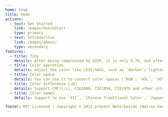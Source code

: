 ```yaml
---
home: true
title: Home
actions:
  - text: Get Started
    link: /pages/QuickStart
    type: primary
  - text: Introduction
    link: /pages/about/
    type: secondary
features:
  - title: Tiny
    details: After being compressed by GZIP, it is only 5.7K, and after decompression, it is only about 15K
  - title: Color operation
    details: Adjust the color like LESS/SASS, such as `darken`/`lighten`, `saturate`/`desaturate`, `spin`, `fadeIn`/`fadeOut`, `mix` and other methods, easy to use.
  - title: Color space
    details: You can use it to convert color spaces (`RGB`, `HSL`, `HSV`, `HSI`, `HWB`, `XYZ`, `LAB`, `LCH`, `xyY`).
  - title: Color difference (⊿E)
    details: Support CMC(l:c), CIE2000, CIE1994, CIE1976 and other color difference query
  - title: Color names
    details: Support to use `X11`, `Chinese Traditional Color`, `Japanese Traditional Color` types of color names to get the colors. you can also customize the color names.

footer: MIT Licensed | Copyright © 2022-present Waterbeside (Natron Kan)
---
```

